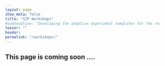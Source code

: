 ```yaml
---
layout: page
show_meta: false
title: "SIP Workshops"
#subheadline: "Developing the adaptive experiment templates for the researchers"
teaser: ""
header:
permalink: "/workshops/"
---
```

## This page is coming soon ....